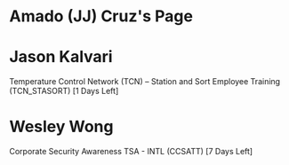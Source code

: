 # Amado (JJ) Cruz's Page




# Jason Kalvari


Temperature Control Network (TCN) – Station and Sort Employee Training (TCN_STASORT) [1 Days Left]



# Wesley Wong


Corporate Security Awareness TSA - INTL (CCSATT) [7 Days Left]



